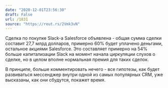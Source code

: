 ```yaml
---
date: "2020-12-01T23:56:30"
draft: False
url: /1831
source: "https://reut.rs/2Vmk3vN"
---
```


Сделка по покупке Slack-а Salesforce объявлена - общая сумма сделки составит 27,7 млрд долларов, примерно 60% будет уплачено деньгами, остальное акциями Salesforce.  Это составляет примерно на 54% больше капитализации Slack на момент начала циркуляции слухов о сделке, но в целом вполне нормальная премия для таких сделок. 

В принципе, больше комментировать нечего - все гипотезы, как будет развиваться мессенджер внутри одной из самых популярных CRM, уже высказаны, как они сбудутся, покажет время.
